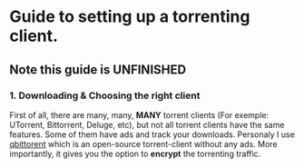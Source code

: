 # Guide to setting up a torrenting client.
## Note this guide is UNFINISHED
### 1. Downloading & Choosing the right client
First of all, there are many, many, **MANY** torrent clients (For exemple: UTorrent, Bittorrent, Deluge, etc), but not all torrent clients have the same features. Some of them have ads and track your downloads.
Personaly I use [qbittorent](https://www.qbittorrent.org/) which is an open-source torrent-client without any ads. More importantly, it gives you the option to **encrypt** the torrenting traffic.
